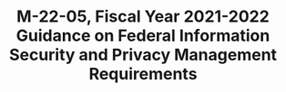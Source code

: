 ---
highlight: "false" 
title: "M-22-05, Fiscal Year 2021-2022 Guidance on Federal Information Security and Privacy Management Requirements"
description: "Directs agencies to implement specific zero trust security goals by the end of Fiscal Year (FY) 2024, organized around five pillars: Identity, Devices, Networks, Applications and Workloads, Data. Creates development of a strategy to enable agencies to report performance and incident data in an automated and machine-readable manner.
"
url-link: "https://www.whitehouse.gov/wp-content/uploads/2021/12/M-22-05-FY22-FISMA-Guidance.pdf"
type: "PDF"
gov-only: "false"
is-external: "true"
publication-date: "December 01, 2021"
reading-time: "30"
resource-type: "guidance"
filter: "p-filter"
audience: "security-compliance"
branded-offerings: "acquisition-policy-it-category"
---